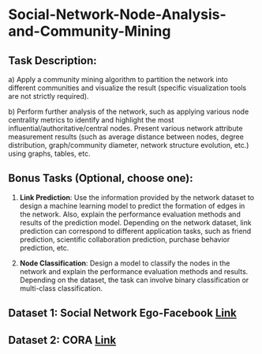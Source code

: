 # Social-Network-Node-Analysis-and-Community-Mining

## Task Description:

a) Apply a community mining algorithm to partition the network into different communities and visualize the result (specific visualization tools are not strictly required).

b) Perform further analysis of the network, such as applying various node centrality metrics to identify and highlight the most influential/authoritative/central nodes. Present various network attribute measurement results (such as average distance between nodes, degree distribution, graph/community diameter, network structure evolution, etc.) using graphs, tables, etc.

## Bonus Tasks (Optional, choose one):

1. **Link Prediction**: Use the information provided by the network dataset to design a machine learning model to predict the formation of edges in the network. Also, explain the performance evaluation methods and results of the prediction model. Depending on the network dataset, link prediction can correspond to different application tasks, such as friend prediction, scientific collaboration prediction, purchase behavior prediction, etc.

2. **Node Classification**: Design a model to classify the nodes in the network and explain the performance evaluation methods and results. Depending on the dataset, the task can involve binary classification or multi-class classification.

## Dataset 1: Social Network Ego-Facebook [Link](http://snap.stanford.edu/data/ego-Facebook.html)

## Dataset 2: CORA [Link](https://linqs-data.soe.ucsc.edu/public/lbc/)
